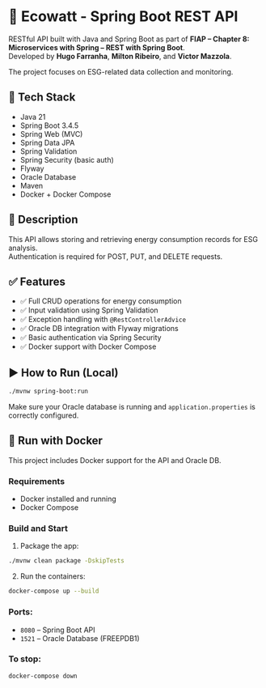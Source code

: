 # 🌱 Ecowatt - Spring Boot REST API

RESTful API built with Java and Spring Boot as part of **FIAP – Chapter 8: Microservices with Spring – REST with Spring Boot**.  
Developed by **Hugo Farranha**, **Milton Ribeiro**, and **Victor Mazzola**.

The project focuses on ESG-related data collection and monitoring.

## 🚀 Tech Stack

- Java 21
- Spring Boot 3.4.5
- Spring Web (MVC)
- Spring Data JPA
- Spring Validation
- Spring Security (basic auth)
- Flyway
- Oracle Database
- Maven
- Docker + Docker Compose

## 📝 Description

This API allows storing and retrieving energy consumption records for ESG analysis.  
Authentication is required for POST, PUT, and DELETE requests.

## ✅ Features

- ✅ Full CRUD operations for energy consumption
- ✅ Input validation using Spring Validation
- ✅ Exception handling with `@RestControllerAdvice`
- ✅ Oracle DB integration with Flyway migrations
- ✅ Basic authentication via Spring Security
- ✅ Docker support with Docker Compose

## ▶️ How to Run (Local)

```bash
./mvnw spring-boot:run
```

Make sure your Oracle database is running and `application.properties` is correctly configured.



## 🐳 Run with Docker

This project includes Docker support for the API and Oracle DB.

### Requirements

- Docker installed and running
- Docker Compose

### Build and Start

1. Package the app:

```bash
./mvnw clean package -DskipTests
```
2. Run the containers:
```bash
docker-compose up --build
```

### Ports:
- `8080` – Spring Boot API
- `1521` – Oracle Database (FREEPDB1)

### To stop:

```bash
docker-compose down
```